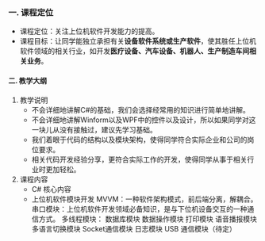 ### 一. 课程定位

- 课程定位：关注上位机软件开发能力的提高。
- 课程目标：让同学能独立承担有关**设备软件系统或生产软件**，使其胜任上位机软件领域的相关行业，如开发**医疗设备、汽车设备、机器人、生产制造车间相关业务**。

#### 二. 教学大纲

1. 教学说明
	- 不会详细地讲解C#的基础，我们会选择经常用的知识进行简单地讲解。
	- 不会详细地讲解Winform以及WPF中的控件以及设计，所以如果同学对这一块儿从没有接触过，建议先学习基础。
	- 我们着眼于代码的结构以及模块架构，使得同学符合实际企业和公司的岗位要求。
	- 相关代码开发经验分享，更符合实际工作的开发，使得同学从事于相关行业时更加轻松。
2. 课程内容
	- C# 核心内容
	- 上位机软件模块开发
			MVVM：一种软件架构模式，前后端分离，解耦合。
			串口模块：上位机软件开发领域必备知识，是与下位机设备交互的一种通信方式。
			多线程模块：
			数据库模块
			数据操作模块
			打印模块
			语音播报模块
			多语言切换模块
			Socket通信模块
			日志模块
			USB 通信模块（待定）

	

